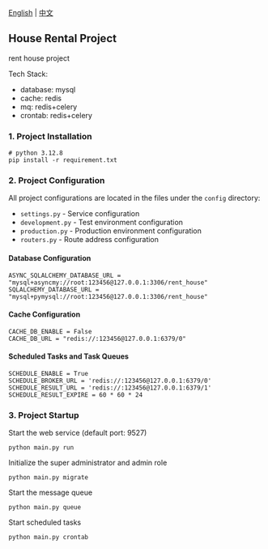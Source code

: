 [English](README.md) | [中文](README_ZH.md)

## House Rental Project

rent house project

Tech Stack:
- database: mysql
- cache: redis
- mq: redis+celery
- crontab: redis+celery


### 1. Project Installation
```shell
# python 3.12.8
pip install -r requirement.txt
```

### 2. Project Configuration

All project configurations are located in the files under the `config` directory:

* `settings.py` - Service configuration
* `development.py` - Test environment configuration
* `production.py` - Production environment configuration
* `routers.py` - Route address configuration

#### Database Configuration

```shell
ASYNC_SQLALCHEMY_DATABASE_URL = "mysql+asyncmy://root:123456@127.0.0.1:3306/rent_house"
SQLALCHEMY_DATABASE_URL = "mysql+pymysql://root:123456@127.0.0.1:3306/rent_house"
```

#### Cache Configuration

```shell
CACHE_DB_ENABLE = False
CACHE_DB_URL = "redis://:123456@127.0.0.1:6379/0"
```

#### Scheduled Tasks and Task Queues

```shell
SCHEDULE_ENABLE = True
SCHEDULE_BROKER_URL = 'redis://:123456@127.0.0.1:6379/0'
SCHEDULE_RESULT_URL = 'redis://:123456@127.0.0.1:6379/1'
SCHEDULE_RESULT_EXPIRE = 60 * 60 * 24
```

### 3. Project Startup

Start the web service (default port: 9527)

```shell
python main.py run
```

Initialize the super administrator and admin role

```shell
python main.py migrate
```

Start the message queue

```shell
python main.py queue
```

Start scheduled tasks

```shell
python main.py crontab
```
